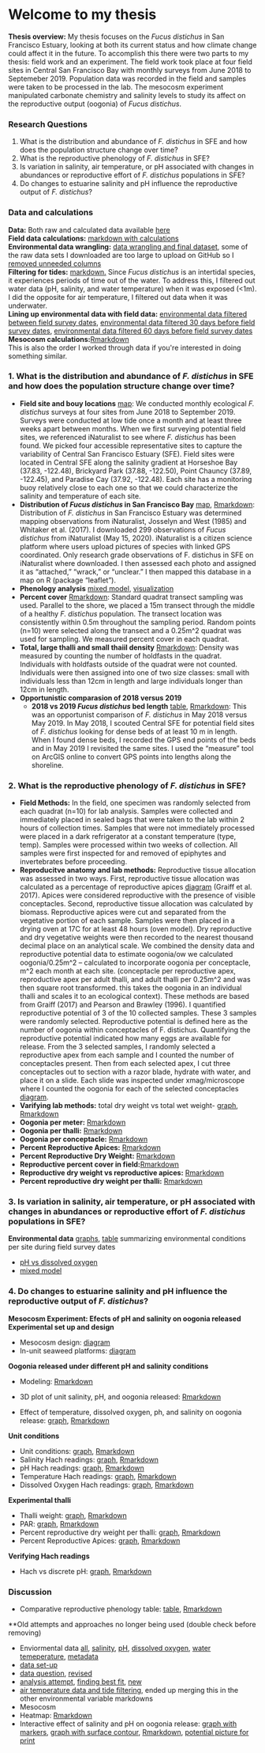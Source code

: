 # Welcome to my thesis

**Thesis overview:** My thesis focuses on the _Fucus distichus_ in San Francisco Estuary, looking at both its current status and how climate change could affect it in the future. To accomplish this there were two parts to my thesis: field work and an experiment. The field work took place at four field sites in Central San Francisco Bay with monthly surveys from June 2018 to Septemeber 2019. Population data was recorded in the field and samples were taken to be processed in the lab. The mesocosm experiment manipulated carbonate chemistry and salinity levels to study its affect on the reproductive output (oogonia) of _Fucus distichus_.

### **Research Questions**
1. What is the distribution and abundance of _F. distichus_ in SFE and how does the population structure change over time? 
2. What is the reproductive phenology of _F. distichus_ in SFE? 
3. Is variation in salinity, air temperature, or pH associated with changes in abundances or reproductive effort of _F. distichus_ populations in SFE? 
4. Do changes to estuarine salinity and pH influence the reproductive output of _F. distichus_?

### **Data and calculations**  
**Data:** Both raw and calculated data available [here](https://github.com/Cmwegener/thesis/tree/master/data)    
**Field data calculations:** [markdown with calculations](https://cmwegener.github.io/thesis/calculations.html)  
**Environmental data wrangling:** [data wrangling and final dataset](https://cmwegener.github.io/thesis/environmental_data.html), some of the raw data sets I downloaded are too large to upload on GitHub so I [removed unneeded columns](https://cmwegener.github.io/thesis/smaller_data_sets.html)  
**Filtering for tides:** [markdown.](https://cmwegener.github.io/thesis/envi_tides.html) Since _Fucus distichus_ is an intertidal species, it experiences periods of time out of the water. To address this, I filtered out water data (pH, salinity, and water temperature) when it was exposed (<1m). I did the opposite for air temperature, I filtered out data when it was underwater.  
**Lining up environmental data with field data:** [environmental data filtered between field survey dates](https://cmwegener.github.io/thesis/envir.field.html), [environmental data filtered 30 days before field survey dates](https://cmwegener.github.io/thesis/one_month_lag_envi_field.html), [environmental data filtered 60 days before field survey dates](https://cmwegener.github.io/thesis/two_month_lag_envi_field.html)    
**Mesocosm calculations:**[Rmarkdown](https://cmwegener.github.io/thesis/meso_calc.html)  
This is also the order I worked through data if you're interested in doing something similar.


### **1. What is the distribution and abundance of _F. distichus_ in SFE and how does the population structure change over time?** 
   - **Field site and bouy locations** [map](https://cmwegener.github.io/thesis/study_site.html): We conducted monthly ecological *F. distichus* surveys at four sites from June 2018 to September 2019. Surveys were conducted at low tide once a month and at least three weeks apart between months. When we first surveying potential field sites, we referenced iNaturalist to see where *F. distichus* has been found. We picked four accessible representative sites to capture the variability of Central San Francisco Estuary (SFE). Field sites were located in Central SFE along the salinity gradient at Horseshoe Bay (37.83, -122.48), Brickyard Park (37.88, -122.50), Point Chauncy (37.89, -122.45), and Paradise Cay (37.92, -122.48). Each site has a monitoring buoy relatively close to each one so that we could characterize the salinity and temperature of each site. 
   - **Distribution of *Fucus distichus* in San Francisco Bay** [map](https://cmwegener.github.io/thesis/map_pic.html), [Rmarkdown](https://cmwegener.github.io/thesis/distribution_draft.html): Distribution of *F. distichus* in San Francisco Estuary was determined mapping observations from iNaturalist, Josselyn and West (1985) and Whitaker et al. (2017). I downloaded 299 observations of *Fucus distichus* from iNaturalist (May 15, 2020). iNaturalist is a citizen science platform where users upload pictures of species with linked GPS coordinated. Only research grade observations of F. distichus in SFE on iNaturalist where downloaded. I then assessed each photo and assigned it as “attached,” “wrack,” or “unclear.” I then mapped this database in a map on R (package “leaflet”).
  - **Phenology analysis** [mixed model](https://cmwegener.github.io/thesis/mixed_models_field.html), [visualization](https://cmwegener.github.io/thesis/mixed_model_field_visualization.html)
  - **Percent cover** [Rmarkdown](https://cmwegener.github.io/thesis/percentcover.html): Standard quadrat transect sampling was used. Parallel to the shore, we placed a 15m transect through the middle of a healthy *F. distichus* population. The transect location was consistently within 0.5m throughout the sampling period. Random points (n=10) were selected along the transect and a 0.25m^2 quadrat was used for sampling. We measured percent cover in each quadrat.
  - **Total, large thalli and small thaiil density** [Rmarkdown](https://cmwegener.github.io/thesis/all_density.html): Density was measured by counting the number of holdfasts in the quadrat. Individuals with holdfasts outside of the quadrat were not counted. Individuals were then assigned into one of two size classes: small with individuals less than 12cm in length and large individuals longer than 12cm in length. 
  - **Opportunistic comparasion of 2018 versus 2019**  
      - **2018 vs 2019 *Fucus distichus* bed length** [table](https://cmwegener.github.io/thesis/length_table_pic.html), [Rmarkdown](https://cmwegener.github.io/thesis/length_table.html): This was an opportunist comparison of *F. distichus* in May 2018 versus May 2019. In May 2018, I scouted Central SFE for potential field sites of *F. distichus* looking for dense beds of at least 10 m in length. When I found dense beds, I recorded the GPS end points of the beds and in May 2019 I revisited the same sites. I used the “measure” tool on ArcGIS online to convert GPS points into lengths along the shoreline.

### **2. What is the reproductive phenology of _F. distichus_ in SFE?**
  - **Field Methods:** In the field, one specimen was randomly selected from each quadrat (n=10) for lab analysis. Samples were collected and immediately placed in sealed bags that were taken to the lab within 2 hours of collection times. Samples that were not immediately processed were placed in a dark refrigerator at a constant temperature (type, temp). Samples were processed within two weeks of collection. All samples were first inspected for and removed of epiphytes and invertebrates before proceeding. 
  - **Reproducitve anatomy and lab methods:** Reproductive tissue allocation was assessed in two ways. First, reproductive tissue allocation was calculated as a percentage of reproductive apices [diagram](https://cmwegener.github.io/thesis/repro_anatomy.pdf) (Graiff et al. 2017). Apices were considered reproductive with the presence of visible conceptacles. Second, reproductive tissue allocation was calculated by biomass. Reproductive apices were cut and separated from the vegetative portion of each sample. Samples were then placed in a drying oven at 17C for at least 48 hours (oven model). Dry reproductive and dry vegetative weights were then recorded to the nearest thousand decimal place on an analytical scale. We combined the density data and reproductive potential data to estimate oogonia/ow we calculated oogonia/0.25m^2 – calculated to incorporate oogonia per conceptacle, m^2 each month at each site. (conceptacle per reproductive apex, reproductive apex per adult thalli, and adult thalli per 0.25m^2 and was then square root transformed. this takes the oogonia in an individual thalli and scales it to an ecological context). These methods are based from Graiff (2017) and Pearson and Brawley (1996). I quantified reproductive potential of 3 of the 10 collected samples. These 3 samples were randomly selected. Reproductive potential is defined here as the number of oogonia within conceptacles of F. distichus. Quantifying the reproductive potential indicated how many eggs are available for release. From the 3 selected samples, I randomly selected a reproductive apex from each sample and I counted the number of conceptacles present. Then from each selected apex, I cut three conceptacles out to section with a razor blade, hydrate with water, and place it on a slide. Each slide was inspected under xmag/microscope where I counted the oogonia for each of the selected conceptacles [diagram](https://cmwegener.github.io/thesis/repro_anatomy.pdf).
  - **Varifying lab methods:** total dry weight vs total wet weight- [graph](https://cmwegener.github.io/thesis/dwt_vs_wwt.png), [Rmarkdown](https://cmwegener.github.io/thesis/dwt_vs_wwt.html)  
  - **Oogonia per meter:** [Rmarkdown](https://cmwegener.github.io/thesis/oogonia_per_meter.html)  
  - **Oogonia per thalli:** [Rmarkdown](https://cmwegener.github.io/thesis/oogonia_per_thalli.html) 
  - **Oogonia per conceptacle:** [Rmarkdown](https://cmwegener.github.io/thesis/oogonia_per_conceptacle.html)  
  - **Percent Reproductive Apices:** [Rmarkdown](https://cmwegener.github.io/thesis/percent_ra.html)  
  - **Percent Reproductive Dry Weight:** [Rmarkdown](https://cmwegener.github.io/thesis/percent_repro_dryweight.html)  
  - **Reproductive percent cover in field:**[Rmarkdown](https://cmwegener.github.io/thesis/repro_state.html)  
  - **Reproductive dry weight vs reproductive apices:** [Rmarkdown](https://cmwegener.github.io/thesis/drw_vs_ra.html)
  - **Percent reproductive dry weight per thalli:** [Rmarkdown](https://cmwegener.github.io/thesis/percent_dwr.html)

### **3. Is variation in salinity, air temperature, or pH associated with changes in abundances or reproductive effort of _F. distichus_ populations in SFE?** 
**Environmental data** [graphs](https://cmwegener.github.io/thesis/envi_graphs.html), [table](https://cmwegener.github.io/thesis/field_table.html) summarizing environmental conditions per site during field survey dates  
  - [pH vs dissolved oxygen](https://cmwegener.github.io/thesis/ph.v.do.html)  
  - [mixed model](https://cmwegener.github.io/thesis/envi_field_models.html)

### 4. Do changes to estuarine salinity and pH influence the reproductive output of _F. distichus_?
**Mesocosm Experiment: Efects of pH and salinity on oogonia released**
**Experimental set up and design**
  - Mesocosm design: [diagram](https://cmwegener.github.io/thesis/exp_set_up.pdf)
  - In-unit seaweed platforms: [diagram](https://cmwegener.github.io/thesis/seaweed_platforms.pdf)

**Oogonia released under different pH and salinity conditions**
  - Modeling: [Rmarkdown](https://cmwegener.github.io/thesis/meso_modeling.html)
  - 3D plot of unit salinity, pH, and oogonia released: [Rmarkdown](https://cmwegener.github.io/thesis/meso_3d_plot.html)
  
  - Effect of temperature, dissolved oxygen, ph, and salinity on oogonia release: [graph](https://cmwegener.github.io/thesis/temp_do_sal_ph_oo.png), [Rmarkdown](https://cmwegener.github.io/thesis/temp_do_sal_ph_oog.html)
  
**Unit conditions**
  - Unit conditions: [graph](https://cmwegener.github.io/thesis/all_unit_conditions.png), [Rmarkdown](https://cmwegener.github.io/thesis/all_unit_conditions.png)
  - Salinity Hach readings: [graph](https://cmwegener.github.io/thesis/salinity_hach.png), [Rmarkdown](https://cmwegener.github.io/thesis/salinity_hach.html)
  - pH Hach readings: [graph](https://cmwegener.github.io/thesis/ph_hach.png), [Rmarkdown](https://cmwegener.github.io/thesis/ph_hach.html)
  - Temperature Hach readings: [graph](https://cmwegener.github.io/thesis/temp_hach.png), [Rmarkdown](https://cmwegener.github.io/thesis/temp_hach.html)
  - Dissolved Oxygen Hach readings: [graph](https://cmwegener.github.io/thesis/do_hach.png), [Rmarkdown](https://cmwegener.github.io/thesis/do_hach.html)

**Experimental thalli**
  - Thalli weight: [graph](https://cmwegener.github.io/thesis/thalli_weight.png), [Rmarkdown](https://cmwegener.github.io/thesis/thalli_weight.html)
  - PAR: [graph](https://cmwegener.github.io/thesis/par.png), [Rmarkdown](https://cmwegener.github.io/thesis/par.html)
  - Percent reproductive dry weight per thalli: [graph](https://cmwegener.github.io/thesis/exp_percent_dwr.png), [Rmarkdown](https://cmwegener.github.io/thesis/exp_percent_dwr.html)
  - Percent Reproductive Apices: [graph](https://cmwegener.github.io/thesis/exp_percent_ra.png), [Rmarkdown](https://cmwegener.github.io/thesis/exp_percent_ra.html)
 
 **Verifying Hach readings**
   - Hach vs discrete pH: [graph](https://cmwegener.github.io/thesis/hach_vs_discrete.png), [Rmarkdown](https://cmwegener.github.io/thesis/hach_vs_discrete.html)

### Discussion
  - Comparative reproductive phenology table: [table](https://cmwegener.github.io/thesis/phenology_table_pic.html), [Rmarkdown](https://cmwegener.github.io/thesis/phenology_table.html)




**Old attempts and approaches no longer being used (double check before removing)
  - Enviormental data [all](https://cmwegener.github.io/thesis/envi_graphs.html), [salinity](https://cmwegener.github.io/thesis/salinity.html), [pH](https://cmwegener.github.io/thesis/ph.html), [dissolved oxygen](https://cmwegener.github.io/thesis/dissolved.oxygen.html), [water temeperature](https://cmwegener.github.io/thesis/water.temp.html), [metadata](https://cmwegener.github.io/thesis/envi.metadata.html)
  - [data set-up](https://cmwegener.github.io/thesis/set-up.html)
  - [data question](https://cmwegener.github.io/thesis/eos_data_check.html), [revised](https://cmwegener.github.io/thesis/eos_new.html)
  - [analysis attempt](https://cmwegener.github.io/thesis/analysis.html), [finding best fit](https://cmwegener.github.io/thesis/model_fuc_density.html), [new](https://cmwegener.github.io/thesis/analysis_attempt.html) 
  - [air temperature data and tide filtering](https://cmwegener.github.io/thesis/air.html), ended up merging this in the other environmental variable markdowns
  - Mesocosm 
  - Heatmap: [Rmarkdown](https://cmwegener.github.io/thesis/heatmap.html)
  - Interactive effect of salinity and pH on oogonia release: [graph with markers](https://cmwegener.github.io/thesis/sal_ph_oo_3d_pic.html), [graph with surface contour](https://cmwegener.github.io/thesis/sal_ph_oo_surface_pic.html), [Rmarkdown](https://cmwegener.github.io/thesis/sal_ph_oo.html), [potential picture for print](https://cmwegener.github.io/thesis/sal_ph_oo.jpeg)  

